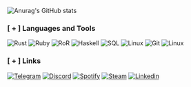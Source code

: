 ![Anurag's GitHub stats](https://github-readme-stats.vercel.app/api?username=kusakabeka&count_private=true&theme=radical)

### [ + ] Languages and Tools
![Rust](https://img.shields.io/badge/RUST-b6400e?style=for-the-badge&logo=rust&logoColor=white)
![Ruby](https://img.shields.io/badge/RUBY-a83432?style=for-the-badge&logo=ruby&logoColor=white)
![RoR](https://img.shields.io/badge/RoR-a83432?style=for-the-badge&logo=RubyonRails&logoColor=white)
![Haskell](https://img.shields.io/badge/HASKELL-453a62?style=for-the-badge&logo=haskell&logoColor=white)
![SQL](https://img.shields.io/badge/SQL-4479a1?style=for-the-badge&logo=mysql&logoColor=white)
![Linux](https://img.shields.io/badge/Ubuntu-d4693b?style=for-the-badge&logo=ubuntu&logoColor=white)
![Git](https://img.shields.io/badge/Git-d4693b?style=for-the-badge&logo=git&logoColor=white)
![Linux](https://img.shields.io/badge/Ubuntu-d4693b?style=for-the-badge&logo=ubuntu&logoColor=white)


### [ + ] Links
[![Telegram](https://img.shields.io/badge/Telegram-white?style=for-the-badge&logo=telegram&logoColor=3eceef)](https://t.me/metasploitt)
[![Discord](https://img.shields.io/badge/discord-white?style=for-the-badge&logo=discord&logoColor=5865f2)](https://discordapp.com/users/756794813063626794/)
[![Spotify](https://img.shields.io/badge/spotify-white?style=for-the-badge&logo=spotify&logoColor=25ef3f)](https://open.spotify.com/playlist/0kB8NaR2rrLijZnUSoIYmX?si=a2df98cd1a754a29)
[![Steam](https://img.shields.io/badge/steam-white?style=for-the-badge&logo=steam&logoColor=2b5888)](https://steamcommunity.com/profiles/76561199428185673/)
[![Linkedin](https://img.shields.io/badge/linkedin-white?style=for-the-badge&logo=linkedin&logoColor=0077b7)](https://www.linkedin.com/in/nikita-kuzmin-38677424a/)
